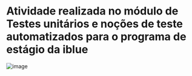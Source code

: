 # Atividade realizada no módulo de Testes unitários e noções de teste automatizados para o programa de estágio da iblue 
![image](https://user-images.githubusercontent.com/82830426/168701279-494c6d56-57fb-4125-b2d1-cc5d24299b69.png)
